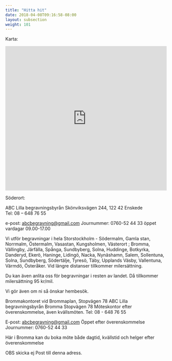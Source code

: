 ```yaml
---
title: "Hitta hit"
date: 2018-04-08T09:16:58-08:00
layout: subsection
weight: 101
---
```

Karta:

<iframe style="border: 0;" src="https://www.google.com/maps/embed?pb=!1m18!1m12!1m3!1d2038.5168669067882!2d18.05573471607007!3d59.27422038163959!2m3!1f0!2f0!3f0!3m2!1i1024!2i768!4f13.1!3m3!1m2!1s0x465f777dfd0766d1%3A0x879eaf7e9f0706da!2sSk%C3%B6nviksv%C3%A4gen+244%2C+122+42+Enskede!5e0!3m2!1ssv!2sse!4v1475318859868" width="100%" height="450" frameborder="0" allowfullscreen="allowfullscreen"></iframe>

Söderort:

ABC Lilla begravningsbyrån
Skönviksvägen 244, 122 42 Enskede  
Tel: 08 – 648 76 55  

e-post: abcbegravning@gmail.com
Journummer: 0760-52 44 33 öppet vardagar 09.00-17.00

Vi utför begravningar i hela Storstockholm - Södermalm, Gamla stan, Norrmalm, Östermalm, Vasastan, Kungsholmen, Västerort ; Bromma, Vällingby, Järfälla, Spånga, Sundbyberg, Solna, Huddinge, Botkyrka, Danderyd, Ekerö, Haninge, Lidingö, Nacka,  Nynäshamn, Salem, Sollentuna, Solna, Sundbyberg, Södertälje, Tyresö, Täby, Upplands Väsby, Vallentuna, Värmdö, Österåker. Vid längre distanser tillkommer milersättning.

Du kan även anlita oss för begravningar i resten av landet. Då tillkommer milersättning 95 kr/mil.

Vi gör även om ni så önskar hembesök.


Brommakontoret vid Brommaplan, Stopvägen 78
ABC Lilla begravningsbyrån Bromma
Stopvägen 78
Möteskontor efter överenskommelse, även kvällsmöten.
Tel: 08 - 648 76 55  

E-post: abcbegravning@gmail.com
Öppet efter överenskommelse
Journummer: 0760-52 44 33

Här i Bromma kan du boka möte både dagtid, kvällstid och helger efter överenskommelse

OBS skicka ej Post till denna adress.
